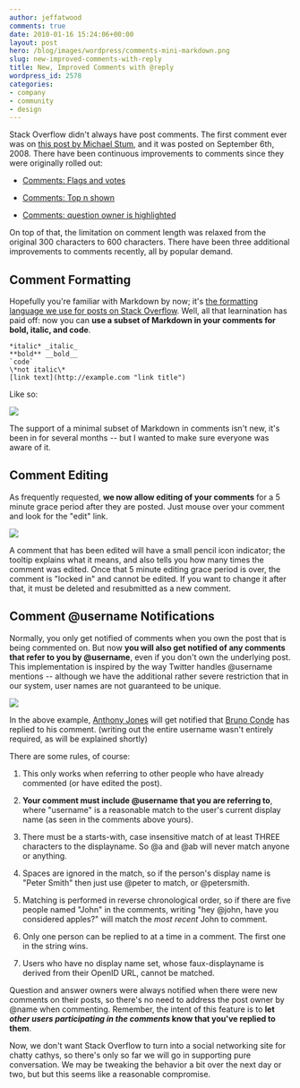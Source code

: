 ```yaml
---
author: jeffatwood
comments: true
date: 2010-01-16 15:24:06+00:00
layout: post
hero: /blog/images/wordpress/comments-mini-markdown.png
slug: new-improved-comments-with-reply
title: New, Improved Comments with @reply
wordpress_id: 2578
categories:
- company
- community
- design
---
```



Stack Overflow didn't always have post comments. The first comment ever was on [this post by Michael Stum](http://stackoverflow.com/questions/35301/what-is-the-diffference-between-the-and-or-operators/35314#35314), and it was posted on September 6th, 2008. There have been continuous improvements to comments since they were originally rolled out:




  * [Comments: Flags and votes](http://blog.stackoverflow.com/2009/04/comments-now-with-flags-and-votes/)

  * [Comments: Top n shown](http://blog.stackoverflow.com/2009/04/comments-top-n-shown/)

  * [Comments: question owner is highlighted](http://blog.stackoverflow.com/2009/08/new-question-asker-features/)




On top of that, the limitation on comment length was relaxed from the original 300 characters to 600 characters. There have been three additional improvements to comments recently, all by popular demand. 





## Comment Formatting





Hopefully you're familiar with Markdown by now; it's [the formatting language we use for posts on Stack Overflow](http://stackoverflow.com/editing-help). Well, all that learnination has paid off: now you can **use a subset of Markdown in your comments for bold, italic, and code**. 




    
    
    *italic* _italic_
    **bold** __bold__
    `code`
    \*not italic\*
    [link text](http://example.com "link title")
    





Like so:



![](/blog/images/wordpress/comments-mini-markdown.png)



The support of a minimal subset of Markdown in comments isn't new, it's been in for several months -- but I wanted to make sure everyone was aware of it.





## Comment Editing





As frequently requested, **we now allow editing of your comments** for a 5 minute grace period after they are posted. Just mouse over your comment and look for the "edit" link.



![](/blog/images/wordpress/comment-editing.png)



A comment that has been edited will have a small pencil icon indicator; the tooltip explains what it means, and also tells you how many times the comment was edited. Once that 5 minute editing grace period is over, the comment is "locked in" and cannot be edited. If you want to change it after that, it must be deleted and resubmitted as a new comment.





## Comment @username Notifications





Normally, you only get notified of comments when you own the post that is being commented on. But now **you will also get notified of any comments that refer to you by @username**, even if you don't own the underlying post. This implementation is inspired by the way Twitter handles @username mentions -- although we have the additional rather severe restriction that in our system, user names are not guaranteed to be unique.



![](/blog/images/wordpress/comments-replies-formatting.png)



In the above example, [Anthony Jones](http://stackoverflow.com/users/17516/anthonywjones) will get notified that [Bruno Conde](http://stackoverflow.com/users/31136/bruno-conde) has replied to his comment. (writing out the entire username wasn't entirely required, as will be explained shortly)



There are some rules, of course:







  1. This only works when referring to other people who have already commented (or have edited the post).

  2. **Your comment must include @username that you are referring to**, where "username" is a reasonable match to the user's current display name (as seen in the comments above yours).

  3. There must be a starts-with, case insensitive match of at least THREE characters to the displayname. So @a and @ab will never match anyone or anything. 

  4. Spaces are ignored in the match, so if the person's display name is "Peter Smith" then just use @peter to match, or @petersmith.

  5. Matching is performed in reverse chronological order, so if there are five people named "John" in the comments, writing "hey @john, have you considered apples?" will match the _most recent_ John to comment.

  6. Only one person can be replied to at a time in a comment. The first one in the string wins.

  7. Users who have no display name set, whose faux-displayname is derived from their OpenID URL, cannot be matched.




Question and answer owners were always notified when there were new comments on their posts, so there's no need to address the post owner by @name when commenting. Remember, the intent of this feature is to **let _other users participating in the comments_ know that you've replied to them**. 



Now, we don't want Stack Overflow to turn into a social networking site for chatty cathys, so there's only so far we will go in supporting pure conversation. We may be tweaking the behavior a bit over the next day or two, but but this seems like a reasonable compromise.

